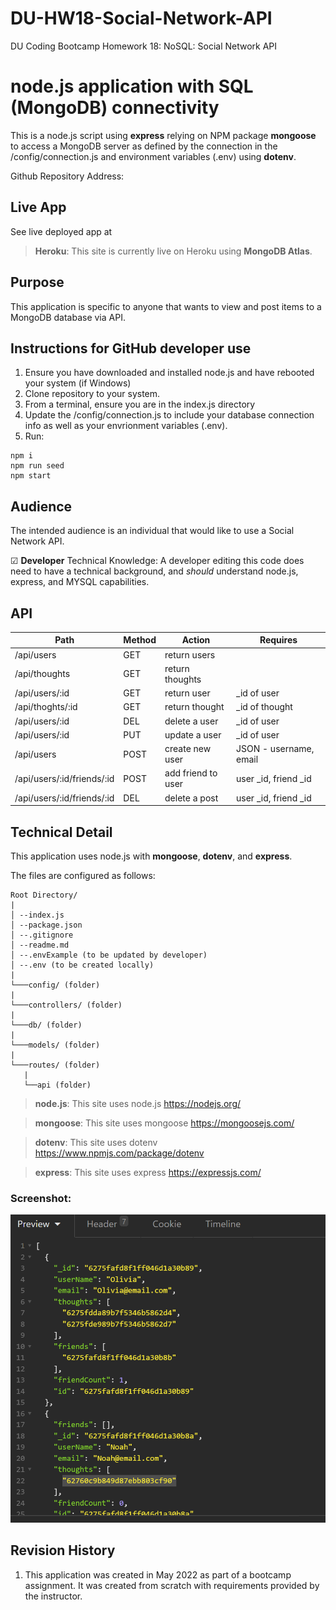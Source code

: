 # DU-HW18-Social-Network-API

DU Coding Bootcamp Homework 18: NoSQL: Social Network API

# node.js application with SQL (MongoDB) connectivity
This is a node.js script using **express** relying on NPM package **mongoose** to access a MongoDB server as defined by the connection in the /config/connection.js and environment variables (.env) using **dotenv**.

Github Repository Address: 

## Live App
See live deployed app at 
>**Heroku**: This site is currently live on Heroku using **MongoDB Atlas**.

## Purpose

This application is specific to anyone that wants to view and post items to a MongoDB database via API.

## Instructions for GitHub developer use
1. Ensure you have downloaded and installed node.js and have rebooted your system (if Windows)
2. Clone repository to your system.
3. From a terminal, ensure you are in the index.js directory
4. Update the /config/connection.js to include your database connection info as well as your envrionment variables (.env).
5. Run:
~~~
npm i
npm run seed
npm start
~~~

## Audience

The intended audience is an individual that would like to use a Social Network API.

&#x2611; **Developer** Technical Knowledge:
A developer editing this code does need to have a technical background, and *should* understand node.js, express, and MYSQL capabilities.

## API
| Path                       | Method | Action             | Requires               |
|----------------------------|--------|--------------------|------------------------|
| /api/users                 | GET    | return users       |                        |
| /api/thoughts              | GET    | return thoughts    |                        |
| /api/users/:id             | GET    | return user        | _id of user            |
| /api/thoghts/:id           | GET    | return thought     | _id of thought         |
| /api/users/:id             | DEL    | delete a user      | _id of user            |
| /api/users/:id             | PUT    | update a user      | _id of user            |
| /api/users                 | POST   | create new user    | JSON - username, email |
| /api/users/:id/friends/:id | POST   | add friend to user | user _id, friend _id   |
| /api/users/:id/friends/:id | DEL    | delete a post      | user _id, friend _id   |

## Technical Detail

This application uses node.js with **mongoose**, **dotenv**, and **express**.

The files are configured as follows:
```
Root Directory/
|
│ --index.js
│ --package.json
│ --.gitignore
│ --readme.md
│ --.envExample (to be updated by developer)
│ --.env (to be created locally)
|
└───config/ (folder)
|
└───controllers/ (folder)
|
└───db/ (folder)
|
└───models/ (folder)
|
└───routes/ (folder)
   |
   └──api (folder)

```
>**node.js**: This site uses node.js <https://nodejs.org/>

>**mongoose**: This site uses mongoose <https://mongoosejs.com/>

>**dotenv**: This site uses dotenv <https://www.npmjs.com/package/dotenv>

>**express**: This site uses express <https://expressjs.com/>

### Screenshot:

![screenshot](./git-files/screenshot.PNG)

## Revision History 

1. This application was created in May 2022 as part of a bootcamp assignment. It was created from scratch with requirements provided by the instructor.